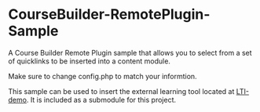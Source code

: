 CourseBuilder-RemotePlugin-Sample
=================================

A Course Builder Remote Plugin sample that allows you to select from a set of quicklinks to be inserted into a content module.

Make sure to change config.php to match your informtion.

This sample can be used to insert the external learning tool located at [LTI-demo](https://github.com/Desire2Learn-Valence/LTI-demo). It is included as a submodule for this project.
